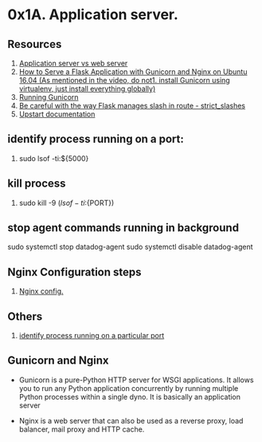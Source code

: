 # 0x1A. Application server.

## Resources
1. [Application server vs web server](https://alx-intranet.hbtn.io/rltoken/B9fOBzIxX_t1289WAuRzJw)
2. [How to Serve a Flask Application with Gunicorn and Nginx on Ubuntu 16.04 (As mentioned in the video, do not1. install Gunicorn using virtualenv, just install everything globally)](https://alx-intranet.hbtn.io/rltoken/kpG6RwmwRJHzRmGUM_ERcA)
3. [Running Gunicorn](https://alx-intranet.hbtn.io/rltoken/2LF1j7xKJGYaUtD1HKgUeQ)
4. [Be careful with the way Flask manages slash in route - strict_slashes](https://alx-intranet.hbtn.io/rltoken/lEg0zpkkDcLtdl3VD4ACRQ)
5. [Upstart documentation](https://alx-intranet.hbtn.io/rltoken/mcEsKqFsjJA3tHAjiMknaw)

## identify process running on a port:
1. sudo lsof -ti:${5000}

## kill process
1. sudo kill -9 $(lsof -ti:${PORT})

## stop agent commands running in background
sudo systemctl stop datadog-agent
sudo systemctl disable datadog-agent

## Nginx Configuration steps
1. [Nginx config.](https://ubiq.co/tech-blog/change-nginx-port-number-ubuntu/)

## Others
1. [identify process running on a particular port](https://remarkablemark.org/blog/2016/06/06/kill-used-port/)

## Gunicorn and Nginx
* Gunicorn is a pure-Python HTTP server for WSGI applications. It allows you to run any Python application concurrently by running multiple Python processes within a single dyno. It is basically an application server

* Nginx is a web server that can also be used as a reverse proxy, load balancer, mail proxy and HTTP cache. 
